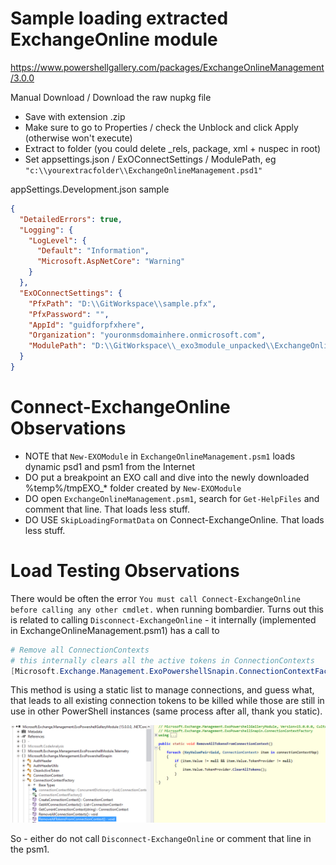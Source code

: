 # Sample loading extracted ExchangeOnline module

https://www.powershellgallery.com/packages/ExchangeOnlineManagement/3.0.0

Manual Download / Download the raw nupkg file

* Save with extension .zip
* Make sure to go to Properties / check the Unblock and click Apply (otherwise won't execute)
* Extract to folder (you could delete _rels, package, xml + nuspec in root)
* Set appsettings.json / ExOConnectSettings / ModulePath, eg `"c:\\yourextracfolder\\ExchangeOnlineManagement.psd1"`

appSettings.Development.json sample

```json
{
  "DetailedErrors": true,
  "Logging": {
    "LogLevel": {
      "Default": "Information",
      "Microsoft.AspNetCore": "Warning"
    }
  },
  "ExOConnectSettings": {
    "PfxPath": "D:\\GitWorkspace\\sample.pfx",
    "PfxPassword": "",
    "AppId": "guidforpfxhere",
    "Organization": "youronmsdomainhere.onmicrosoft.com",
    "ModulePath": "D:\\GitWorkspace\\_exo3module_unpacked\\ExchangeOnlineManagement.psd1"
  }
}
```

# Connect-ExchangeOnline Observations

* NOTE that `New-EXOModule` in `ExchangeOnlineManagement.psm1` loads dynamic psd1 and psm1 from the Internet
* DO put a breakpoint an EXO call and dive into the newly downloaded %temp%/tmpEXO_* folder created by `New-EXOModule`
* DO open `ExchangeOnlineManagement.psm1`, search for `Get-HelpFiles` and comment that line. That loads less stuff.
* DO USE `SkipLoadingFormatData` on Connect-ExchangeOnline. That loads less stuff.

# Load Testing Observations

There would be often the error `You must call Connect-ExchangeOnline before calling any other cmdlet.` when running bombardier. Turns
out this is related to calling `Disconnect-ExchangeOnline` - it internally (implemented in ExchangeOnlineManagement.psm1) has a call to

```powershell
# Remove all ConnectionContexts
# this internally clears all the active tokens in ConnectionContexts
[Microsoft.Exchange.Management.ExoPowershellSnapin.ConnectionContextFactory]::RemoveAllConnectionContexts()
```

This method is using a static list to manage connections, and guess what, that leads to all existing connection tokens to be killed while those are still in use in other PowerShell instances (same process after all, thank you static).

![Microsoft.Exchange.Management.ExoPowershellSnapin.ConnectionContextFactory.RemoveAllConnectionContexts](Microsoft.Exchange.Management.ExoPowershellSnapin.ConnectionContextFactory.RemoveAllConnectionContexts.png)

So - either do not call `Disconnect-ExchangeOnline` or comment that line in the psm1.
